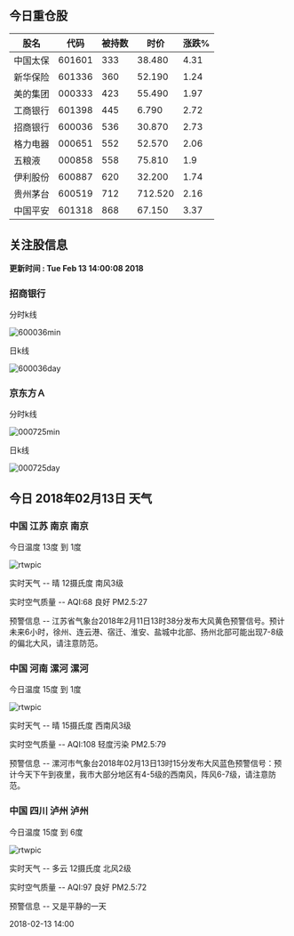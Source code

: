 
## 今日重仓股 

|股名|代码|被持数|时价|涨跌%|
|---|---|---|---|---|
|中国太保|601601|333|38.480|4.31|
|新华保险|601336|360|52.190|1.24|
|美的集团|000333|423|55.490|1.97|
|工商银行|601398|445|6.790|2.72|
|招商银行|600036|536|30.870|2.73|
|格力电器|000651|552|52.570|2.06|
|五粮液|000858|558|75.810|1.9|
|伊利股份|600887|620|32.200|1.74|
|贵州茅台|600519|712|712.520|2.16|
|中国平安|601318|868|67.150|3.37|

## 关注股信息
**更新时间 : Tue Feb 13 14:00:08 2018**
### 招商银行 
分时k线

![600036min](http://image.sinajs.cn/newchart/min/n/sh600036.gif)

日k线

![600036day](http://image.sinajs.cn/newchart/daily/n/sh600036.gif)

### 京东方Ａ 
分时k线

![000725min](http://image.sinajs.cn/newchart/min/n/sz000725.gif)

日k线

![000725day](http://image.sinajs.cn/newchart/daily/n/sz000725.gif)
## 今日 2018年02月13日 天气
### 中国 江苏 南京 南京

今日温度 13度 到 1度

![rtwpic](http://app1.showapi.com/weather/icon/day/00.png)

实时天气 -- 晴 12摄氏度 南风3级

实时空气质量 -- AQI:68 良好 PM2.5:27

预警信息 -- 江苏省气象台2018年2月11日13时38分发布大风黄色预警信号。预计未来6小时，徐州、连云港、宿迁、淮安、盐城中北部、扬州北部可能出现7-8级的偏北大风，请注意防范。
    
### 中国 河南 漯河 漯河

今日温度 15度 到 1度

![rtwpic](http://app1.showapi.com/weather/icon/day/00.png)

实时天气 -- 晴 15摄氏度 西南风3级

实时空气质量 -- AQI:108 轻度污染 PM2.5:79

预警信息 -- 漯河市气象台2018年02月13日13时15分发布大风蓝色预警信号：预计今天下午到夜里，我市大部分地区有4-5级的西南风，阵风6-7级，请注意防范。
    
### 中国 四川 泸州 泸州

今日温度 15度 到 6度

![rtwpic](http://app1.showapi.com/weather/icon/day/01.png)

实时天气 -- 多云 12摄氏度 北风2级

实时空气质量 -- AQI:97 良好 PM2.5:72

预警信息 -- 又是平静的一天
    
2018-02-13 14:00
